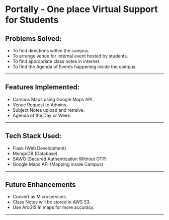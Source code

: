 # Portally - One place Virtual Support for Students 

## Problems Solved:

- To find directions within the campus.
- To arrange venue for internal event hosted by students.
- To find appropriate class notes in internet.
- To find the Agenda of Events happening inside the campus.

<hr /> 

## Features Implemented: 
  - Campus Maps using Google Maps API.
  - Venue Request to Admins.
  - Subject Notes upload and retreive.
  - Agenda of the Day or Week.

  <hr /> 

## Tech Stack Used:
- Flask (Web Development)
- MongoDB (Database)
- SAWO (Secured Authentication Without OTP)
- Google Maps API (Mapping inside Campus)

<hr /> 

## Future Enhancements
- Convert as Microservices
- Class Notes will be stored in AWS S3.
- Use ArcGIS in maps for more accuracy.

<hr /> 
